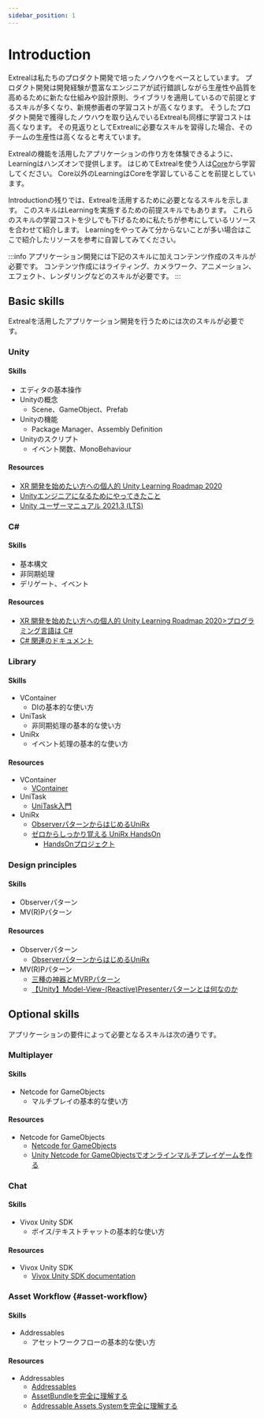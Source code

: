 ```yaml
---
sidebar_position: 1
---
```


# Introduction

Extrealは私たちのプロダクト開発で培ったノウハウをベースとしています。
プロダクト開発は開発経験が豊富なエンジニアが試行錯誤しながら生産性や品質を高めるために新たな仕組みや設計原則、ライブラリを適用しているので前提とするスキルが多くなり、新規参画者の学習コストが高くなります。
そうしたプロダクト開発で獲得したノウハウを取り込んでいるExtrealも同様に学習コストは高くなります。
その見返りとしてExtrealに必要なスキルを習得した場合、そのチームの生産性は高くなると考えています。

Extrealの機能を活用したアプリケーションの作り方を体験できるように、Learningはハンズオンで提供します。
はじめてExtrealを使う人は[Core](./core.md)から学習してください。
Core以外のLearningはCoreを学習していることを前提としています。

Introductionの残りでは、Extrealを活用するために必要となるスキルを示します。
このスキルはLearningを実施するための前提スキルでもあります。
これらのスキルの学習コストを少しでも下げるために私たちが参考にしているリソースを合わせて紹介します。
Learningをやってみて分からないことが多い場合はここで紹介したリソースを参考に自習してみてください。

:::info
アプリケーション開発には下記のスキルに加えコンテンツ作成のスキルが必要です。
コンテンツ作成にはライティング、カメラワーク、アニメーション、エフェクト、レンダリングなどのスキルが必要です。
:::

## Basic skills

Extrealを活用したアプリケーション開発を行うためには次のスキルが必要です。

### Unity

#### Skills

- エディタの基本操作
- Unityの概念
  - Scene、GameObject、Prefab
- Unityの機能
  - Package Manager、Assembly Definition
- Unityのスクリプト
  - イベント関数、MonoBehaviour

#### Resources

- [XR 開発を始めたい方への個人的 Unity Learning Roadmap 2020](https://qiita.com/xrdnk/items/12f3f04f1238bb362d51)
- [Unityエンジニアになるためにやってきたこと](https://fintan.jp/page/5869/)
- [Unity ユーザーマニュアル 2021.3 (LTS)](https://docs.unity3d.com/ja/2021.3/Manual/UnityManual.html)

### C\#

#### Skills

- 基本構文
- 非同期処理
- デリゲート、イベント

#### Resources

- [XR 開発を始めたい方への個人的 Unity Learning Roadmap 2020>プログラミング言語は C#](https://qiita.com/xrdnk/items/12f3f04f1238bb362d51#%E3%83%97%E3%83%AD%E3%82%B0%E3%83%A9%E3%83%9F%E3%83%B3%E3%82%B0%E8%A8%80%E8%AA%9E%E3%81%AF-c)
- [C# 関連のドキュメント](https://learn.microsoft.com/ja-jp/dotnet/csharp/)

### Library

#### Skills

- VContainer
  - DIの基本的な使い方
- UniTask
  - 非同期処理の基本的な使い方
- UniRx
  - イベント処理の基本的な使い方

#### Resources

- VContainer
  - [VContainer](https://vcontainer.hadashikick.jp/)
- UniTask
  - [UniTask入門](https://learning.unity3d.jp/2974/)
- UniRx
  - [ObserverパターンからはじめるUniRx](https://learning.unity3d.jp/1324/)
  - [ゼロからしっかり覚える UniRx HandsOn](https://www.slideshare.net/oshimashoji1/unirxhandsonvol1)
    - [HandsOnプロジェクト](https://github.com/sansuu/UniRxHandsOnVol1)

### Design principles

#### Skills

- Observerパターン
- MV(R)Pパターン

#### Resources

- Observerパターン
  - [ObserverパターンからはじめるUniRx](https://learning.unity3d.jp/1324/)
- MV(R)Pパターン
  - [三種の神器とMVRPパターン](https://speakerdeck.com/xrdnk/xrdnk-three-sacred-treasures-and-mvrp-pattern)
  - [【Unity】Model-View-(Reactive)Presenterパターンとは何なのか](https://qiita.com/toRisouP/items/5365936fc14c7e7eabf9)

## Optional skills

アプリケーションの要件によって必要となるスキルは次の通りです。

### Multiplayer

#### Skills

- Netcode for GameObjects
  - マルチプレイの基本的な使い方

#### Resources

- Netcode for GameObjects
  - [Netcode for GameObjects](https://docs-multiplayer.unity3d.com/netcode/current/about/index.html)
  - [Unity Netcode for GameObjectsでオンラインマルチプレイゲームを作る](https://qiita.com/pakiln/items/e2a971260479385cd928)

### Chat

#### Skills

- Vivox Unity SDK
  - ボイス/テキストチャットの基本的な使い方

#### Resources

- Vivox Unity SDK
  - [Vivox Unity SDK documentation](https://docs.vivox.com/v5/general/unity/15_1_220000/en-us/Default.htm)

### Asset Workflow {#asset-workflow}

#### Skills

- Addressables
  - アセットワークフローの基本的な使い方

#### Resources

- Addressables
  - [Addressables](https://docs.unity3d.com/Packages/com.unity.addressables@1.21/manual/index.html)
  - [AssetBundleを完全に理解する](https://qiita.com/k7a/items/d27640ac0276214fc850)
  - [Addressable Assets Systemを完全に理解する](https://qiita.com/k7a/items/b4fd298bcb64dc968ad1)

